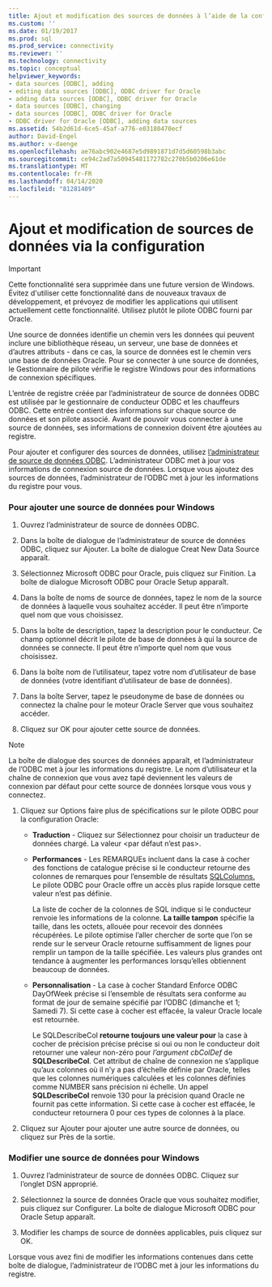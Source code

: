 ```yaml
---
title: Ajout et modification des sources de données à l’aide de la configuration ( Microsoft Docs
ms.custom: ''
ms.date: 01/19/2017
ms.prod: sql
ms.prod_service: connectivity
ms.reviewer: ''
ms.technology: connectivity
ms.topic: conceptual
helpviewer_keywords:
- data sources [ODBC], adding
- editing data sources [ODBC], ODBC driver for Oracle
- adding data sources [ODBC], ODBC driver for Oracle
- data sources [ODBC], changing
- data sources [ODBC], ODBC driver for Oracle
- ODBC driver for Oracle [ODBC], adding data sources
ms.assetid: 54b2d61d-6ce5-45af-a776-e03180470ecf
author: David-Engel
ms.author: v-daenge
ms.openlocfilehash: ae76abc902e4687e5d9891871d7d5d60598b3abc
ms.sourcegitcommit: ce94c2ad7a50945481172782c270b5b0206e61de
ms.translationtype: MT
ms.contentlocale: fr-FR
ms.lasthandoff: 04/14/2020
ms.locfileid: "81281409"
---
```

# <a name="adding-and-modifying-data-sources-using-setup"></a>Ajout et modification de sources de données via la configuration
> [!IMPORTANT]  
>  Cette fonctionnalité sera supprimée dans une future version de Windows. Évitez d'utiliser cette fonctionnalité dans de nouveaux travaux de développement, et prévoyez de modifier les applications qui utilisent actuellement cette fonctionnalité. Utilisez plutôt le pilote ODBC fourni par Oracle.  
  
 Une source de données identifie un chemin vers les données qui peuvent inclure une bibliothèque réseau, un serveur, une base de données et d’autres attributs - dans ce cas, la source de données est le chemin vers une base de données Oracle. Pour se connecter à une source de données, le Gestionnaire de pilote vérifie le registre Windows pour des informations de connexion spécifiques.  
  
 L’entrée de registre créée par l’administrateur de source de données ODBC est utilisée par le gestionnaire de conducteur ODBC et les chauffeurs ODBC. Cette entrée contient des informations sur chaque source de données et son pilote associé. Avant de pouvoir vous connecter à une source de données, ses informations de connexion doivent être ajoutées au registre.  
  
 Pour ajouter et configurer des sources de données, utilisez [l’administrateur de source de données ODBC](../../odbc/admin/odbc-data-source-administrator.md). L’administrateur ODBC met à jour vos informations de connexion source de données. Lorsque vous ajoutez des sources de données, l’administrateur de l’ODBC met à jour les informations du registre pour vous.  
  
### <a name="to-add-a-data-source-for-windows"></a>Pour ajouter une source de données pour Windows  
  
1.  Ouvrez l’administrateur de source de données ODBC.  
  
2.  Dans la boîte de dialogue de l’administrateur de source de données ODBC, cliquez sur Ajouter. La boîte de dialogue Creat New Data Source apparaît.  
  
3.  Sélectionnez Microsoft ODBC pour Oracle, puis cliquez sur Finition. La boîte de dialogue Microsoft ODBC pour Oracle Setup apparaît.  
  
4.  Dans la boîte de noms de source de données, tapez le nom de la source de données à laquelle vous souhaitez accéder. Il peut être n’importe quel nom que vous choisissez.  
  
5.  Dans la boîte de description, tapez la description pour le conducteur. Ce champ optionnel décrit le pilote de base de données à qui la source de données se connecte. Il peut être n’importe quel nom que vous choisissez.  
  
6.  Dans la boîte nom de l’utilisateur, tapez votre nom d’utilisateur de base de données (votre identifiant d’utilisateur de base de données).  
  
7.  Dans la boîte Server, tapez le pseudonyme de base de données ou connectez la chaîne pour le moteur Oracle Server que vous souhaitez accéder.  
  
8.  Cliquez sur OK pour ajouter cette source de données.  
  
> [!NOTE]  
>  La boîte de dialogue des sources de données apparaît, et l’administrateur de l’ODBC met à jour les informations du registre. Le nom d’utilisateur et la chaîne de connexion que vous avez tapé deviennent les valeurs de connexion par défaut pour cette source de données lorsque vous vous y connectez.  
  
1.  Cliquez sur Options faire plus de spécifications sur le pilote ODBC pour la configuration Oracle:  
  
    -   **Traduction** - Cliquez sur Sélectionnez pour choisir un traducteur de données chargé. La valeur \<par défaut n’est pas>.  
  
    -   **Performances** - Les REMARQUEs incluent dans la case à cocher des fonctions de catalogue précise si le conducteur retourne des colonnes de remarques pour l’ensemble de résultats [SQLColumns.](../../odbc/microsoft/level-1-api-functions-odbc-driver-for-oracle.md) Le pilote ODBC pour Oracle offre un accès plus rapide lorsque cette valeur n’est pas définie.  
  
         La liste de cocher de la colonnes de SQL indique si le conducteur renvoie les informations de la colonne. **La taille tampon** spécifie la taille, dans les octets, allouée pour recevoir des données récupérées. Le pilote optimise l’aller chercher de sorte que l’on se rende sur le serveur Oracle retourne suffisamment de lignes pour remplir un tampon de la taille spécifiée. Les valeurs plus grandes ont tendance à augmenter les performances lorsqu’elles obtiennent beaucoup de données.  
  
    -   **Personnalisation** - La case à cocher Standard Enforce ODBC DayOfWeek précise si l’ensemble de résultats sera conforme au format de jour de semaine spécifié par l’ODBC (dimanche et 1; Samedi 7). Si cette case à cocher est effacée, la valeur Oracle locale est retournée.  
  
         Le SQLDescribeCol **retourne toujours une valeur pour** la case à cocher de précision précise précise si oui ou non le conducteur doit retourner une valeur non-zéro pour *l’argument cbColDef* de **SQLDescribeCol**. Cet attribut de chaîne de connexion ne s’applique qu’aux colonnes où il n’y a pas d’échelle définie par Oracle, telles que les colonnes numériques calculées et les colonnes définies comme NUMBER sans précision ni échelle. Un appel **SQLDescribeCol** renvoie 130 pour la précision quand Oracle ne fournit pas cette information. Si cette case à cocher est effacée, le conducteur retournera 0 pour ces types de colonnes à la place.  
  
2.  Cliquez sur Ajouter pour ajouter une autre source de données, ou cliquez sur Près de la sortie.  
  
### <a name="to-modify-a-data-source-for-windows"></a>Modifier une source de données pour Windows  
  
1.  Ouvrez l’administrateur de source de données ODBC. Cliquez sur l’onglet DSN approprié.  
  
2.  Sélectionnez la source de données Oracle que vous souhaitez modifier, puis cliquez sur Configurer. La boîte de dialogue Microsoft ODBC pour Oracle Setup apparaît.  
  
3.  Modifier les champs de source de données applicables, puis cliquez sur OK.  
  
 Lorsque vous avez fini de modifier les informations contenues dans cette boîte de dialogue, l’administrateur de l’ODBC met à jour les informations du registre.
